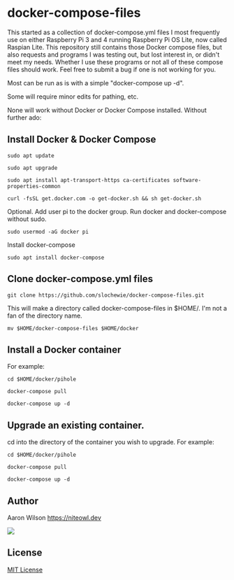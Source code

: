 # docker-compose-files
This started as a collection of docker-compose.yml files I most frequently use on either Raspberry Pi 3 and 4 running Raspberry Pi OS Lite, now called Raspian Lite. This repository still contains those Docker compose files, but also requests and programs I was testing out, but lost interest in, or didn't meet my needs. Whether I use these programs or not all of these compose files should work. Feel free to submit a bug if one is not working for you.

Most can be run as is with a simple "docker-compose up -d".

Some will require minor edits for pathing, etc.

None will work without Docker or Docker Compose installed.
Without further ado:

## Install Docker & Docker Compose
```
sudo apt update
```
```
sudo apt upgrade
```
```
sudo apt install apt-transport-https ca-certificates software-properties-common
```
```
curl -fsSL get.docker.com -o get-docker.sh && sh get-docker.sh
```
Optional. Add user pi to the docker group. Run docker and docker-compose without sudo.
```
sudo usermod -aG docker pi
```
Install docker-compose
```
sudo apt install docker-compose
```

## Clone docker-compose.yml files

```
git clone https://github.com/slochewie/docker-compose-files.git
```
This will make a directory called docker-compose-files
in $HOME/.
I'm not a fan of the directory name.
```
mv $HOME/docker-compose-files $HOME/docker
```

## Install a Docker container
For example:
```
cd $HOME/docker/pihole
```
```
docker-compose pull
```
```
docker-compose up -d
```

## Upgrade an existing container.
cd into the directory of the container you wish to upgrade.
For example:
```
cd $HOME/docker/pihole
```
```
docker-compose pull
```
```
docker-compose up -d
```
## Author

Aaron Wilson <https://niteowl.dev>

[![](https://cdn.buymeacoffee.com/buttons/default-blue.png)](https://www.buymeacoffee.com/slochewie)

## License

[MIT License](./LICENSE)
